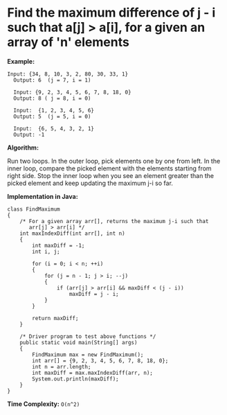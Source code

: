 # Find the maximum difference of j - i such that a[j] > a[i], for a given an array of 'n' elements

**Example:**

```
Input: {34, 8, 10, 3, 2, 80, 30, 33, 1}
  Output: 6  (j = 7, i = 1)

  Input: {9, 2, 3, 4, 5, 6, 7, 8, 18, 0}
  Output: 8 ( j = 8, i = 0)

  Input:  {1, 2, 3, 4, 5, 6}
  Output: 5  (j = 5, i = 0)

  Input:  {6, 5, 4, 3, 2, 1}
  Output: -1
```

**Algorithm:**

Run two loops. In the outer loop, pick elements one by one from left. In the inner loop, compare the picked element with the elements starting from right side. Stop the inner loop when you see an element greater than the picked element and keep updating the maximum j-i so far.

**Implementation in Java:**

```
class FindMaximum 
{
    /* For a given array arr[], returns the maximum j-i such that
       arr[j] > arr[i] */
    int maxIndexDiff(int arr[], int n) 
    {
        int maxDiff = -1;
        int i, j;
 
        for (i = 0; i < n; ++i) 
        {
            for (j = n - 1; j > i; --j) 
            {
                if (arr[j] > arr[i] && maxDiff < (j - i))
                    maxDiff = j - i;
            }
        }
 
        return maxDiff;
    }
 
    /* Driver program to test above functions */
    public static void main(String[] args) 
    {
        FindMaximum max = new FindMaximum();
        int arr[] = {9, 2, 3, 4, 5, 6, 7, 8, 18, 0};
        int n = arr.length;
        int maxDiff = max.maxIndexDiff(arr, n);
        System.out.println(maxDiff);
    }
}
```

**Time Complexity:** `O(n^2)`